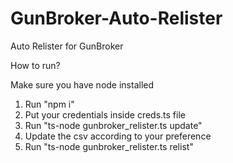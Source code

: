 # GunBroker-Auto-Relister
Auto Relister for GunBroker

How to run?

Make sure you have node installed

1. Run "npm i"
2. Put your credentials inside creds.ts file
3. Run "ts-node gunbroker_relister.ts update"
4. Update the csv according to your preference
5. Run "ts-node gunbroker_relister.ts relist"
